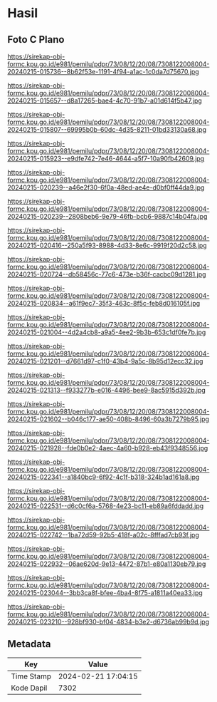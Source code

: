 # Hasil

## Foto C Plano

https://sirekap-obj-formc.kpu.go.id/e981/pemilu/pdpr/73/08/12/20/08/7308122008004-20240215-015736--8b62f53e-1191-4f94-a1ac-1c0da7d75670.jpg

https://sirekap-obj-formc.kpu.go.id/e981/pemilu/pdpr/73/08/12/20/08/7308122008004-20240215-015657--d8a17265-bae4-4c70-91b7-a01d614f5b47.jpg

https://sirekap-obj-formc.kpu.go.id/e981/pemilu/pdpr/73/08/12/20/08/7308122008004-20240215-015807--69995b0b-60dc-4d35-8211-01bd33130a68.jpg

https://sirekap-obj-formc.kpu.go.id/e981/pemilu/pdpr/73/08/12/20/08/7308122008004-20240215-015923--e9dfe742-7e46-4644-a5f7-10a90fb42609.jpg

https://sirekap-obj-formc.kpu.go.id/e981/pemilu/pdpr/73/08/12/20/08/7308122008004-20240215-020239--a46e2f30-6f0a-48ed-ae4e-d0bf0ff44da9.jpg

https://sirekap-obj-formc.kpu.go.id/e981/pemilu/pdpr/73/08/12/20/08/7308122008004-20240215-020239--2808beb6-9e79-46fb-bcb6-9887c14b04fa.jpg

https://sirekap-obj-formc.kpu.go.id/e981/pemilu/pdpr/73/08/12/20/08/7308122008004-20240215-020416--250a5f93-8988-4d33-8e6c-9919f20d2c58.jpg

https://sirekap-obj-formc.kpu.go.id/e981/pemilu/pdpr/73/08/12/20/08/7308122008004-20240215-020724--db58456c-77c6-473e-b36f-cacbc09d1281.jpg

https://sirekap-obj-formc.kpu.go.id/e981/pemilu/pdpr/73/08/12/20/08/7308122008004-20240215-020834--a61f9ec7-35f3-463c-8f5c-feb8d016105f.jpg

https://sirekap-obj-formc.kpu.go.id/e981/pemilu/pdpr/73/08/12/20/08/7308122008004-20240215-021004--4d2a4cb8-a9a5-4ee2-9b3b-653c1df0fe7b.jpg

https://sirekap-obj-formc.kpu.go.id/e981/pemilu/pdpr/73/08/12/20/08/7308122008004-20240215-021201--d7661d97-c1f0-43b4-9a5c-8b95d12ecc32.jpg

https://sirekap-obj-formc.kpu.go.id/e981/pemilu/pdpr/73/08/12/20/08/7308122008004-20240215-021313--f933277b-e016-4496-bee9-8ac5915d392b.jpg

https://sirekap-obj-formc.kpu.go.id/e981/pemilu/pdpr/73/08/12/20/08/7308122008004-20240215-021602--b046c177-ae50-408b-8496-60a3b7279b95.jpg

https://sirekap-obj-formc.kpu.go.id/e981/pemilu/pdpr/73/08/12/20/08/7308122008004-20240215-021928--fde0b0e2-4aec-4a60-b928-eb43f9348556.jpg

https://sirekap-obj-formc.kpu.go.id/e981/pemilu/pdpr/73/08/12/20/08/7308122008004-20240215-022341--a1840bc9-6f92-4c1f-b318-324b1ad161a8.jpg

https://sirekap-obj-formc.kpu.go.id/e981/pemilu/pdpr/73/08/12/20/08/7308122008004-20240215-022531--d6c0cf6a-5768-4e23-bc11-eb89a6fddadd.jpg

https://sirekap-obj-formc.kpu.go.id/e981/pemilu/pdpr/73/08/12/20/08/7308122008004-20240215-022742--1ba72d59-92b5-418f-a02c-8fffad7cb93f.jpg

https://sirekap-obj-formc.kpu.go.id/e981/pemilu/pdpr/73/08/12/20/08/7308122008004-20240215-022932--06ae620d-9e13-4472-87b1-e80a1130eb79.jpg

https://sirekap-obj-formc.kpu.go.id/e981/pemilu/pdpr/73/08/12/20/08/7308122008004-20240215-023044--3bb3ca8f-bfee-4ba4-8f75-a1811a40ea33.jpg

https://sirekap-obj-formc.kpu.go.id/e981/pemilu/pdpr/73/08/12/20/08/7308122008004-20240215-023210--928bf930-bf04-4834-b3e2-d6736ab99b9d.jpg


## Metadata

| Key        | Value               |
| ---------- | ------------------- |
| Time Stamp | 2024-02-21 17:04:15 |
| Kode Dapil | 7302                |




